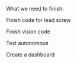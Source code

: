 What we need to finish:

Finish code for lead screw

Finish vision code

Test autonomous

Create a dashboard
